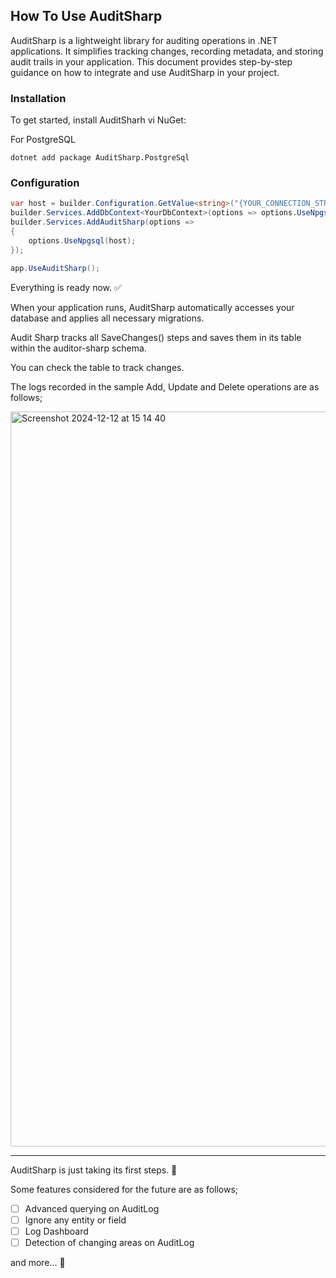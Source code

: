 ## How To Use AuditSharp

AuditSharp is a lightweight library for auditing operations in .NET applications. It simplifies tracking changes, recording metadata, and storing audit trails in your application. This document provides step-by-step guidance on how to integrate and use AuditSharp in your project.

### Installation

To get started, install AuditSharh vi NuGet:

For PostgreSQL

```
dotnet add package AuditSharp.PostgreSql
```

### Configuration

```csharp
var host = builder.Configuration.GetValue<string>("{YOUR_CONNECTION_STRINĞ}");
builder.Services.AddDbContext<YourDbContext>(options => options.UseNpgsql(host).RegisterAuditSharp());
builder.Services.AddAuditSharp(options =>
{
    options.UseNpgsql(host);
});
```

```csharp
app.UseAuditSharp();
```

Everything is ready now. ✅

When your application runs, AuditSharp automatically accesses your database and applies all necessary migrations.

Audit Sharp tracks all SaveChanges() steps and saves them in its table within the auditor-sharp schema.

You can check the table to track changes.

The logs recorded in the sample Add, Update and Delete operations are as follows;

<img width="1176" alt="Screenshot 2024-12-12 at 15 14 40" src="https://github.com/user-attachments/assets/9b4a980b-1021-4c33-b750-6db13cc36e7d" />

------

AuditSharp is just taking its first steps. 🐣

Some features considered for the future are as follows;

- [ ] Advanced querying on AuditLog
- [ ] Ignore any entity or field
- [ ] Log Dashboard
- [ ] Detection of changing areas on AuditLog

and more... 🚀
